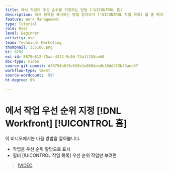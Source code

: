 ```yaml
---
title: 에서 작업의 우선 순위를 지정하는 방법 [!UICONTROL 홈]
description: 에서 항목을 표시하는 방법 알아보기 [!UICONTROL 작업 목록] 를 홈 페이지의 우선 순위 할당으로 사용합니다. 그런 다음 우선 순위가 지정된 작업을 표시하도록 목록을 필터링합니다. [!DNL  Workfront].
feature: Work Management
type: Tutorial
role: User
level: Beginner
activity: use
team: Technical Marketing
thumbnail: 335100.png
kt: 8799
exl-id: 8879e812-75aa-43f2-9c0d-74a1f155ceb0
doc-type: video
source-git-commit: d39754b619e526e1a869deedb38dd2f2b43aee57
workflow-type: tm+mt
source-wordcount: '59'
ht-degree: 0%

---
```


# 에서 작업 우선 순위 지정 [!DNL Workfront] [!UICONTROL 홈]

이 비디오에서는 다음 방법을 알아봅니다.

* 작업을 우선 순위 할당으로 표시
* 필터 [!UICONTROL 작업 목록] 우선 순위 작업만 보려면

>[!VIDEO](https://video.tv.adobe.com/v/335100/?quality=12)
